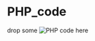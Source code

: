 # PHP_code
drop some  ![PHP](https://img.shields.io/badge/PHP-777BB4?style=for-the-badge&logo=php&logoColor=white) code here
